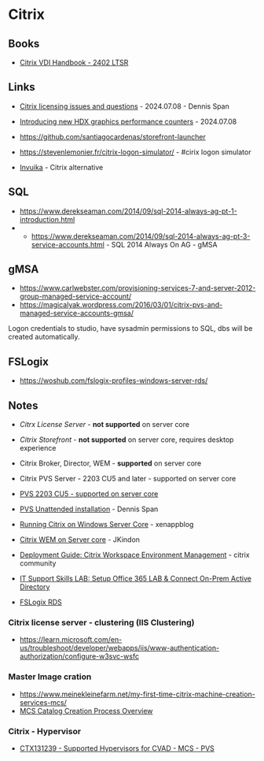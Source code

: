 # Citrix

## Books

* [Citrix VDI Handbook - 2402 LTSR](https://community.citrix.com/tech-zone/build/tech-papers/citrix-vdi-handbook#_=_)

## Links

* [Citrix licensing issues and questions](https://dennisspan.com/citrix-licensing-issues-and-questions/) - 2024.07.08 - Dennis Span
* [Introducing new HDX graphics performance counters](https://www.citrix.com/blogs/2024/07/08/introducing-new-hdx-graphics-performance-counters/?utm_source=linkedin&utm_campaign=citrix%2520organic&utm_medium=social%2520media%2520organic) - 2024.07.08
* https://github.com/santiagocardenas/storefront-launcher
* https://stevenlemonier.fr/citrix-logon-simulator/ -  #cirix logon simulator

* [Invuika](https://www.inuvika.com/free-trial/) - Citrix alternative

## SQL

* https://www.derekseaman.com/2014/09/sql-2014-always-ag-pt-1-introduction.html
* * https://www.derekseaman.com/2014/09/sql-2014-always-ag-pt-3-service-accounts.html - SQL 2014 Always On AG - gMSA

## gMSA

* https://www.carlwebster.com/provisioning-services-7-and-server-2012-group-managed-service-account/
* https://magicalyak.wordpress.com/2016/03/01/citrix-pvs-and-managed-service-accounts-gmsa/

Logon credentials to studio, have sysadmin permissions to SQL, dbs will be created automatically.

## FSLogix

* https://woshub.com/fslogix-profiles-windows-server-rds/

## Notes

* *Citrx License Server* - **not supported** on server core
* *Citrix Storefront* - **not supported** on server core, requires desktop experience
* Citrix Broker, Director, WEM - **supported** on server core
* Citrix PVS Server - 2203 CU5 and later - supported on server core
* [PVS 2203 CU5 - supported on server core](https://docs.citrix.com/en-us/provisioning/2203-ltsr/whats-new/cumulative-update-5.html)
* [PVS Unattended installation](https://dennisspan.com/citrix-provisioning-server-unattended-installation/) - Dennis Span
* [Running Citrix on Windows Server Core](https://xenappblog.com/2018/citrix-windows-server-core/) - xenappblog
* [Citrix WEM on Server core](https://jkindon.com/citrix-wem-on-windows-server-core/) - JKindon
* [Deployment Guide: Citrix Workspace Environment Management](https://community.citrix.com/tech-zone/build/deployment-guides/citrix-workspace-environment-management/) - citrix community

* [IT Support Skills LAB: Setup Office 365 LAB & Connect On-Prem Active Directory](https://www.youtube.com/watch?v=MdynjUdKQvU)
* [FSLogix RDS](https://woshub.com/fslogix-profiles-windows-server-rds/)

### Citrix license server - clustering (IIS Clustering)

* https://learn.microsoft.com/en-us/troubleshoot/developer/webapps/iis/www-authentication-authorization/configure-w3svc-wsfc

### Master Image cration

* https://www.meinekleinefarm.net/my-first-time-citrix-machine-creation-services-mcs/
* [MCS Catalog Creation Process Overview](https://app.pluralsight.com/ilx/video-courses/5cf70ef5-fd22-4724-a8e4-18644a8612e7/606cbb62-a727-4e4c-afdf-79b9efc8f1d9/97b23079-5e6f-4228-8692-5368f06acad3)

### Citrix - Hypervisor

* [CTX131239 - Supported Hypervisors for CVAD - MCS - PVS](https://support.citrix.com/s/article/CTX131239-supported-hypervisors-for-citrix-virtual-apps-and-desktops-mcs-and-citrix-provisioning-pvs?language=en_US)

